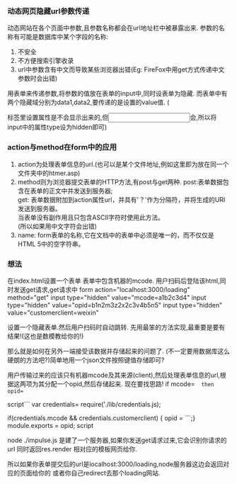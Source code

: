 ### 动态网页隐藏url参数传递
动态网站在各个页面中参数,且参数名称都会在url地址栏中被暴露出来.
参数的名称有可能是数据库中某个字段的名称:
1. 不安全
2. 不方便搜索引擎收录
3. url中参数含有中文而导致某些浏览器出错(Eg: FireFox中用get方式传递中文参数时会出错)

用表单来传递参数,将参数的值放在表单的input中,同时设表单为隐藏.
而表单中有两个隐藏域分别为data1,data2,要传递的是设置的value值.
(<form>标签里设置属性是不会显示出来的,但<input>会,所以将input中的属性type设为hidden即可)

### action与method在form中的应用
1. action为处理表单信息的url.(也可以是某个文件地址,例如这里即为放在同一个文件夹中的htmer.asp)
2. method则为浏览器提交表单的HTTP方法,有post与get两种.
  post:表单数据包含在表单的正文中并发送到服务器;  
  get: 表单数据附加到action属性url，并具有'？'作为分隔符，并将生成的URI发送到服务器。  
  当表单没有副作用且只包含ASCII字符时使用此方法。  
  (所以如果用中文字符会出错)  
3. name: form表单的名称,它在文档中的表单中必须是唯一的，而不仅仅是HTML 5中的空字符串。

### 想法
在index.html设置一个表单 表单中包含机器的mcode.
用户扫码后登陆该html,同时发送get请求,get请求中
form action="localhost:3000/loading" method="get"
input type="hidden" value="mcode=a1b2c3d4"
input type="hidden" value="opid=b1n2m3z2x2c3v4b5n5"
input type="hidden" value="customerclient=weixin"

设置一个隐藏表单.然后用户扫码时自动跳转.
先用最笨的方法实现,最重要是要有结果!(这也是数模教给你的!)

那么就是如何在另外一端接受该数据并存储起来的问题了.
(不一定要用数据库这么硬朗的方法吧?)简单地用一个json文件按照键值存储即可?


用户传输过来的应该只有机器mcode及其来源(client),然后处理表单信息的url,根据这两项为其分配一个opid,然后存储起来.
现在要找思路!
if mcode=``` 
then opid=```

script```
var credentials= require('./lib/credentials.js);

if(credentials.mcode && credentials.customerclient) { opid = ```;}
module.exports = opid;
script

node ./impulse.js 是建了一个服务器,如果你发送get请求过来,它会识别你请求的url
同时返回res.render 相对应的模板网页给你.

所以如果你表单提交后的url是localhost:3000/loading,node服务器这边会返回对应的页面给你的
或者你自己redirect去那个loading网站.

